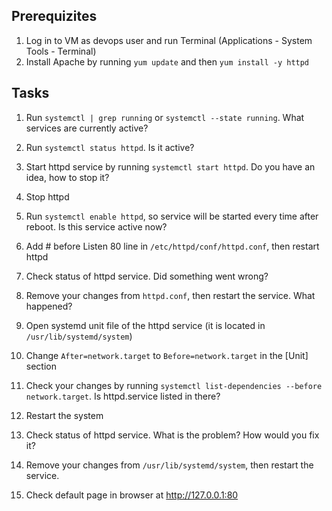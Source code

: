 ## Prerequizites
1. Log in to VM as devops user and run Terminal (Applications - System Tools - Terminal)
2. Install Apache by running `yum update` and then `yum install -y httpd`

## Tasks

1. Run `systemctl | grep running` or `systemctl --state running`. What services are currently active?

2. Run `systemctl status httpd`. Is it active?

3. Start httpd service by running `systemctl start httpd`. Do you have an idea, how to stop it?

4. Stop httpd

5. Run `systemctl enable httpd`, so service will be started every time after reboot. Is this service active now?

6. Add # before Listen 80 line in `/etc/httpd/conf/httpd.conf`, then restart httpd

7. Check status of httpd service. Did something went wrong?

8. Remove your changes from `httpd.conf`, then restart the service. What happened?

9. Open systemd unit file of the httpd service (it is located in `/usr/lib/systemd/system`)

10. Change `After=network.target` to  `Before=network.target` in the [Unit] section 

11. Check your changes by running `systemctl list-dependencies --before network.target`. Is httpd.service listed in there?

12. Restart the system

13. Check status of httpd service. What is the problem? How would you fix it?

14. Remove your changes from `/usr/lib/systemd/system`, then restart the service.

15. Check default page in browser at http://127.0.0.1:80


